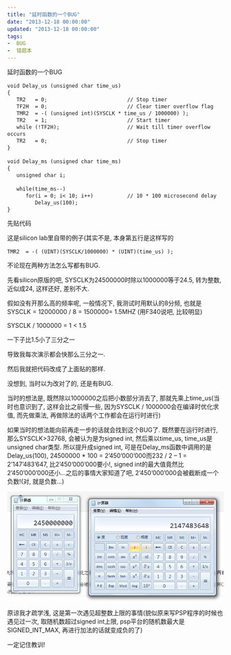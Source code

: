 ```yaml
---
title: "延时函数的一个BUG"
date: "2013-12-18 00:00:00"
updated: "2013-12-18 00:00:00"
tags:
-  BUG
-  错题本
---
```



延时函数的一个BUG

[](/notename/ "archive 20131218")

```
void Delay_us (unsigned char time_us)
{
   TR2   = 0;                          // Stop timer
   TF2H  = 0;                          // Clear timer overflow flag
   TMR2  = -( (unsigned int)(SYSCLK * time_us / 1000000) );
   TR2   = 1;                          // Start timer
   while (!TF2H);                      // Wait till timer overflow occurs
   TR2   = 0;                          // Stop timer
}
 
void Delay_ms (unsigned char time_ms)
{
   unsigned char i;
 
   while(time_ms--)
      for(i = 0; i< 10; i++)           // 10 * 100 microsecond delay
         Delay_us(100);
}
```

先贴代码

这是silicon lab里自带的例子(其实不是, 本身第五行是这样写的

```
TMR2  = -( (UINT)(SYSCLK/1000000) * (UINT)(time_us) );
```

不论现在两种方法怎么写都有BUG.

先看silicon原版的吧, SYSCLK为24500000时除以1000000等于24.5, 转为整数, 近似成24, 这样还好, 差别不大.

假如没有开那么高的频率呢, 一般情况下, 我测试时用默认的8分频, 也就是SYSCLK = 12000000 / 8 = 1500000= 1.5MHZ  (用F340说吧, 比较明显)

SYSCLK / 1000000 = 1 < 1.5

一下子比1.5小了三分之一

导致我每次演示都会快那么三分之一.

然后我就把代码改成了上面贴的那样.

没想到, 当时以为改对了的, 还是有BUG.

当时的想法是, 既然除以1000000之后把小数部分消去了, 那就先乘上time_us(当时也意识到了, 这样会比之前慢一些, 因为SYSCLK / 1000000会在编译时优化求值, 而先做乘法, 再做除法的话两个工作都会在运行时进行)

如果当时的想法能向前再走一步的话就会找到这个BUG了. 既然要在运行时进行, 那么SYSCLK>32768, 会被认为是为signed int, 然后乘以time_us, time_us是unsigned char类型. 所以提升成signed int, 可是在Delay_ms函数中调用的是Delay_us(100), 24500000 * 100 = 2’450’000’000而232 / 2 – 1 = 2’147’483’647, 比2’450’000’000要小!, signed int的最大值竟然比2’450’000’000还小…之后的事情大家知道了吧, 2’450’000’000会被截断成一个负数!(对, 就是负数…)

![image_1bl05485217g51fci1kl2i1g19809.png-74.2kB][1]

原谅我才疏学浅, 这是第一次遇见超整数上限的事情(貌似原来写PSP程序的时候也遇见过一次, 取随机数超过signed int上限, psp平台的随机数最大是SIGNED_INT_MAX, 再进行加法的话就变成负的了)

一定记住教训!

  [1]: /images/132ae9b227d5c8db1ebcfed996305a03.png
